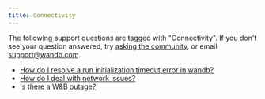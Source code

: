 ```yaml
---
title: Connectivity 
---
```

The following support questions are tagged with "Connectivity". If you don't see 
your question answered, try [asking the community](https://community.wandb.ai/), 
or email [support@wandb.com](mailto:support@wandb.com).

- [How do I resolve a run initialization timeout error in wandb?](resolve_initialization_timeout_error_wandb.md)
- [How do I deal with network issues?](deal_network_issues.md)
- [Is there a W&B outage?](check_wandb_status.md)
